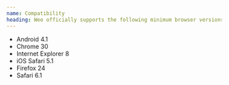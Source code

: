 ```yaml
---
name: Compatibility
heading: Wee officially supports the following minimum browser versions
---
```


* Android 4.1
* Chrome 30
* Internet Explorer 8
* iOS Safari 5.1
* Firefox 24
* Safari 6.1